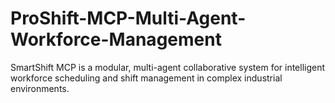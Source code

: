 # ProShift-MCP-Multi-Agent-Workforce-Management
SmartShift MCP is a modular, multi-agent collaborative system for intelligent workforce scheduling and shift management in complex industrial environments.
